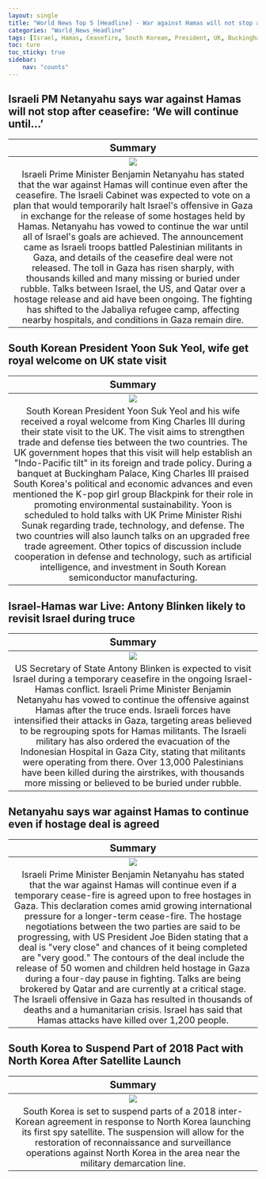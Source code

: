 ```yaml
---
layout: single
title: "World News Top 5 [Headline] - War against Hamas will not stop after ceasefire, South Korean President get royal welcome on UK state visit"
categories: "World_News_Headline"
tags: [Israel, Hamas, Ceasefire, South Korean, President, UK, Buckingham Palace, King Charles III, North Korea, Satellite]
toc: ture
toc_sticky: true
sidebar:
    nav: "counts"
---
```


<style>
table th:first-of-type {
    width: 100%;
    font-size: 20px;
}
table td:nth-of-type(1) {
    width: 100%;
    font-size: 18px;
}
</style>

## Israeli PM Netanyahu says war against Hamas will not stop after ceasefire: ‘We will continue until…’

Summary | 
:---:|
![](/assets/images/2023-11-22-World_News_Headline_231122_1-1.webp) |
Israeli Prime Minister Benjamin Netanyahu has stated that the war against Hamas will continue even after the ceasefire. The Israeli Cabinet was expected to vote on a plan that would temporarily halt Israel's offensive in Gaza in exchange for the release of some hostages held by Hamas. Netanyahu has vowed to continue the war until all of Israel's goals are achieved. The announcement came as Israeli troops battled Palestinian militants in Gaza, and details of the ceasefire deal were not released. The toll in Gaza has risen sharply, with thousands killed and many missing or buried under rubble. Talks between Israel, the US, and Qatar over a hostage release and aid have been ongoing. The fighting has shifted to the Jabaliya refugee camp, affecting nearby hospitals, and conditions in Gaza remain dire. |

## South Korean President Yoon Suk Yeol, wife get royal welcome on UK state visit

Summary | 
:---:|
![](/assets/images/2023-11-22-World_News_Headline_231122_1-2.webp) |
South Korean President Yoon Suk Yeol and his wife received a royal welcome from King Charles III during their state visit to the UK. The visit aims to strengthen trade and defense ties between the two countries. The UK government hopes that this visit will help establish an "Indo-Pacific tilt" in its foreign and trade policy. During a banquet at Buckingham Palace, King Charles III praised South Korea's political and economic advances and even mentioned the K-pop girl group Blackpink for their role in promoting environmental sustainability. Yoon is scheduled to hold talks with UK Prime Minister Rishi Sunak regarding trade, technology, and defense. The two countries will also launch talks on an upgraded free trade agreement. Other topics of discussion include cooperation in defense and technology, such as artificial intelligence, and investment in South Korean semiconductor manufacturing. |

## Israel-Hamas war Live: Antony Blinken likely to revisit Israel during truce

Summary | 
:---:|
![](/assets/images/2023-11-22-World_News_Headline_231122_1-3.webp) |
US Secretary of State Antony Blinken is expected to visit Israel during a temporary ceasefire in the ongoing Israel-Hamas conflict. Israeli Prime Minister Benjamin Netanyahu has vowed to continue the offensive against Hamas after the truce ends. Israeli forces have intensified their attacks in Gaza, targeting areas believed to be regrouping spots for Hamas militants. The Israeli military has also ordered the evacuation of the Indonesian Hospital in Gaza City, stating that militants were operating from there. Over 13,000 Palestinians have been killed during the airstrikes, with thousands more missing or believed to be buried under rubble.|

## Netanyahu says war against Hamas to continue even if hostage deal is agreed

Summary | 
:---:|
![](/assets/images/2023-11-22-World_News_Headline_231122_1-4.webp) |
Israeli Prime Minister Benjamin Netanyahu has stated that the war against Hamas will continue even if a temporary cease-fire is agreed upon to free hostages in Gaza. This declaration comes amid growing international pressure for a longer-term cease-fire. The hostage negotiations between the two parties are said to be progressing, with US President Joe Biden stating that a deal is "very close" and chances of it being completed are "very good." The contours of the deal include the release of 50 women and children held hostage in Gaza during a four-day pause in fighting. Talks are being brokered by Qatar and are currently at a critical stage. The Israeli offensive in Gaza has resulted in thousands of deaths and a humanitarian crisis. Israel has said that Hamas attacks have killed over 1,200 people. |

## South Korea to Suspend Part of 2018 Pact with North Korea After Satellite Launch

Summary | 
:---:|
![](/assets/images/2023-11-22-World_News_Headline_231122_1-5.webp) |
South Korea is set to suspend parts of a 2018 inter-Korean agreement in response to North Korea launching its first spy satellite. The suspension will allow for the restoration of reconnaissance and surveillance operations against North Korea in the area near the military demarcation line. |